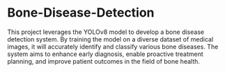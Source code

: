 # Bone-Disease-Detection
This project leverages the YOLOv8 model to develop a bone disease detection system. By training the model on a diverse dataset of medical images, it will accurately identify and classify various bone diseases. The system aims to enhance early diagnosis, enable proactive treatment planning, and improve patient outcomes in the field of bone health.
